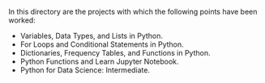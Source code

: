 In this directory are the projects with which the following points have been worked:

- Variables, Data Types, and Lists in Python.
- For Loops and Conditional Statements in Python.
- Dictionaries, Frequency Tables, and Functions in Python.
- Python Functions and Learn Jupyter Notebook.
- Python for Data Science: Intermediate.
